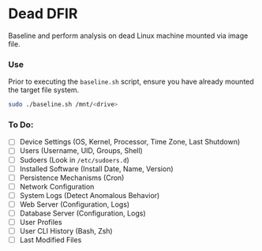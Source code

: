 # Dead DFIR
Baseline and perform analysis on dead Linux machine mounted via image file.

### Use
Prior to executing the `baseline.sh` script, ensure you have already mounted the target file system. 

```bash
sudo ./baseline.sh /mnt/<drive>
```

### To Do:
- [ ] Device Settings (OS, Kernel, Processor, Time Zone, Last Shutdown)
- [ ] Users (Username, UID, Groups, Shell)
- [ ] Sudoers (Look in `/etc/sudoers.d`)
- [ ] Installed Software (Install Date, Name, Version)
- [ ] Persistence Mechanisms (Cron)
- [ ] Network Configuration
- [ ] System Logs (Detect Anomalous Behavior)
- [ ] Web Server (Configuration, Logs)
- [ ] Database Server (Configuration, Logs)
- [ ] User Profiles
- [ ] User CLI History (Bash, Zsh)
- [ ] Last Modified Files
